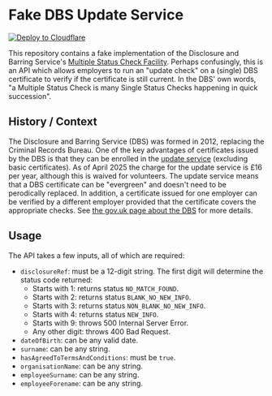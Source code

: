 # Fake DBS Update Service
[![Deploy to Cloudflare](https://deploy.workers.cloudflare.com/button)](https://deploy.workers.cloudflare.com/?url=https://github.com/BenjaminEHowe/fake-dbs-update-service)

This repository contains a fake implementation of the Disclosure and Barring Service's [Multiple Status Check Facility](https://assets.publishing.service.gov.uk/media/67449590ece939d55ce93006/Multiple_Status_Checking_Guide_V2.0_23112024.pdf).
Perhaps confusingly, this is an API which allows employers to run an "update check" on a (single) DBS certificate to verify if the certificate is still current.
In the DBS' own words, "a Multiple Status Check is many Single Status Checks happening in quick succession".

## History / Context
The Disclosure and Barring Service (DBS) was formed in 2012, replacing the Criminal Records Bureau.
One of the key advantages of certificates issued by the DBS is that they can be enrolled in the [update service](https://www.gov.uk/dbs-update-service) (excluding basic certificates).
As of April 2025 the charge for the update service is £16 per year, although this is waived for volunteers.
The update service means that a DBS certificate can be "evergreen" and doesn't need to be perodically replaced.
In addition, a certificate issued for one employer can be verified by a different employer provided that the certificate covers the appropriate checks.
See [the gov.uk page about the DBS](https://www.gov.uk/government/organisations/disclosure-and-barring-service/about) for more details.

## Usage
The API takes a few inputs, all of which are required:
- `disclosureRef`: must be a 12-digit string. The first digit will determine the status code returned:
  - Starts with 1: returns status `NO_MATCH_FOUND`.
  - Starts with 2: returns status `BLANK_NO_NEW_INFO`.
  - Starts with 3: returns status `NON_BLANK_NO_NEW_INFO`.
  - Starts with 4: returns status `NEW_INFO`.
  - Starts with 9: throws 500 Internal Server Error.
  - Any other digit: throws 400 Bad Request.
- `dateOfBirth`: can be any valid date.
- `surname`: can be any string.
- `hasAgreedToTermsAndConditions`: must be `true`.
- `organisationName`: can be any string.
- `employeeSurname`: can be any string.
- `employeeForename`: can be any string.
